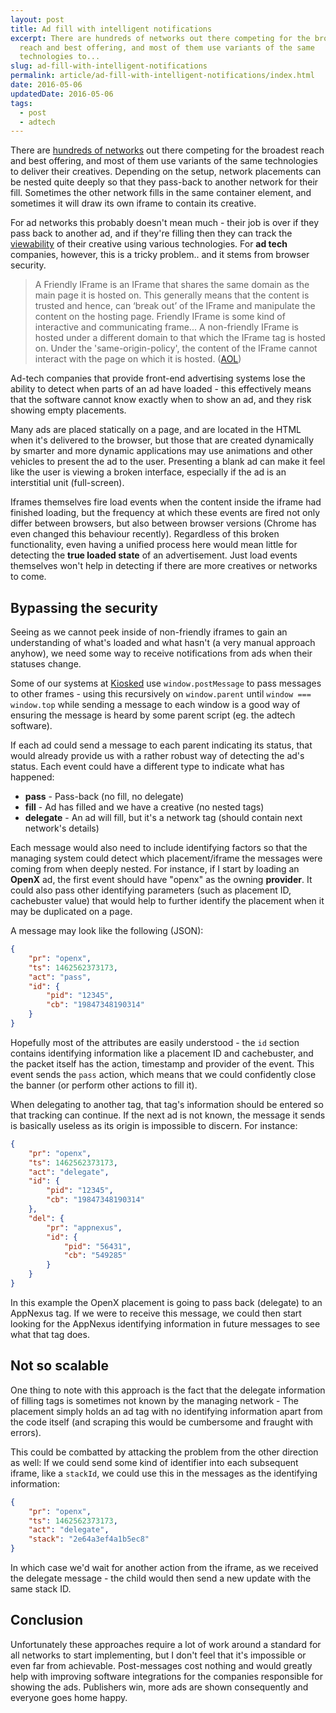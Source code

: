 ```yaml
---
layout: post
title: Ad fill with intelligent notifications
excerpt: There are hundreds of networks out there competing for the broadest
  reach and best offering, and most of them use variants of the same
  technologies to...
slug: ad-fill-with-intelligent-notifications
permalink: article/ad-fill-with-intelligent-notifications/index.html
date: 2016-05-06
updatedDate: 2016-05-06
tags:
  - post
  - adtech
---
```


There are [hundreds of networks](http://www.adnetworkdirectory.com/ad_networks/) out there competing for the broadest reach and best offering, and most of them use variants of the same technologies to deliver their creatives. Depending on the setup, network placements can be nested quite deeply so that they pass-back to another network for their fill. Sometimes the other network fills in the same container element, and sometimes it will draw its own iframe to contain its creative.

For ad networks this probably doesn't mean much - their job is over if they pass back to another ad, and if they're filling then they can track the [viewability](http://www.kiosked.com/downloads/kiosked-ad-viewability.pdf) of their creative using various technologies. For **ad tech** companies, however, this is a tricky problem.. and it stems from browser security.

> A Friendly IFrame is an IFrame that shares the same domain as the main page it is hosted on. This generally means that the content is trusted and hence, can ‘break out’ of the IFrame and manipulate the content on the hosting page. Friendly IFrame is some kind of interactive and communicating frame... A non-friendly IFrame is hosted under a different domain to that which the IFrame tag is hosted on. Under the 'same-origin-policy', the content of the IFrame cannot interact with the page on which it is hosted. ([AOL](http://creative.adform.com/support/documentation/good-to-know/friendly-and-non-friendly-iframes/))

Ad-tech companies that provide front-end advertising systems lose the ability to detect when parts of an ad have loaded - this effectively means that the software cannot know exactly when to show an ad, and they risk showing empty placements.

Many ads are placed statically on a page, and are located in the HTML when it's delivered to the browser, but those that are created dynamically by smarter and more dynamic applications may use animations and other vehicles to present the ad to the user. Presenting a blank ad can make it feel like the user is viewing a broken interface, especially if the ad is an interstitial unit (full-screen).

Iframes themselves fire load events when the content inside the iframe had finished loading, but the frequency at which these events are fired not only differ between browsers, but also between browser versions (Chrome has even changed this behaviour recently). Regardless of this broken functionality, even having a unified process here would mean little for detecting the **true loaded state** of an advertisement. Just load events themselves won't help in detecting if there are more creatives or networks to come.

## Bypassing the security
Seeing as we cannot peek inside of non-friendly iframes to gain an understanding of what's loaded and what hasn't (a very manual approach anyhow), we need some way to receive notifications from ads when their statuses change.

Some of our systems at [Kiosked](http://kiosked.com) use `window.postMessage` to pass messages to other frames - using this recursively on `window.parent` until `window === window.top` while sending a message to each window is a good way of ensuring the message is heard by some parent script (eg. the adtech software).

If each ad could send a message to each parent indicating its status, that would already provide us with a rather robust way of detecting the ad's status. Each event could have a different type to indicate what has happened:

 * __pass__ - Pass-back (no fill, no delegate)
 * __fill__ - Ad has filled and we have a creative (no nested tags)
 * __delegate__ - An ad will fill, but it's a network tag (should contain next network's details)

Each message would also need to include identifying factors so that the managing system could detect which placement/iframe the messages were coming from when deeply nested. For instance, if I start by loading an **OpenX** ad, the first event should have "openx" as the owning __provider__. It could also pass other identifying parameters (such as placement ID, cachebuster value) that would help to further identify the placement when it may be duplicated on a page.

A message may look like the following (JSON):

```json
{
    "pr": "openx",
    "ts": 1462562373173,
    "act": "pass",
    "id": {
        "pid": "12345",
        "cb": "19847348190314"
    }
}
```

Hopefully most of the attributes are easily understood - the `id` section contains identifying information like a placement ID and cachebuster, and the packet itself has the action, timestamp and provider of the event. This event sends the `pass` action, which means that we could confidently close the banner (or perform other actions to fill it).

When delegating to another tag, that tag's information should be entered so that tracking can continue. If the next ad is not known, the message it sends is basically useless as its origin is impossible to discern. For instance:

```json
{
    "pr": "openx",
    "ts": 1462562373173,
    "act": "delegate",
    "id": {
        "pid": "12345",
        "cb": "19847348190314"
    },
    "del": {
        "pr": "appnexus",
        "id": {
            "pid": "56431",
            "cb": "549285"
        }
    }
}
```

In this example the OpenX placement is going to pass back (delegate) to an AppNexus tag. If we were to receive this message, we could then start looking for the AppNexus identifying information in future messages to see what that tag does.

## Not so scalable
One thing to note with this approach is the fact that the delegate information of filling tags is sometimes not known by the managing network - The placement simply holds an ad tag with no identifying information apart from the code itself (and scraping this would be cumbersome and fraught with errors).

This could be combatted by attacking the problem from the other direction as well: If we could send some kind of identifier into each subsequent iframe, like a `stackId`, we could use this in the messages as the identifying information:

```json
{
    "pr": "openx",
    "ts": 1462562373173,
    "act": "delegate",
    "stack": "2e64a3ef4a1b5ec8"
}
```

In which case we'd wait for another action from the iframe, as we received the delegate message - the child would then send a new update with the same stack ID.

## Conclusion
Unfortunately these approaches require a lot of work around a standard for all networks to start implementing, but I don't feel that it's impossible or even far from achievable. Post-messages cost nothing and would greatly help with improving software integrations for the companies responsible for showing the ads. Publishers win, more ads are shown consequently and everyone goes home happy.
